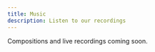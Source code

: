 ```yaml
---
title: Music
description: Listen to our recordings
---
```


Compositions and live recordings coming soon.
